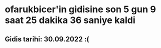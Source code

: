 # ofarukbicer'in gidisine son 5 gun 9 saat 25 dakika 36 saniye kaldi

## Gidis tarihi: 30.09.2022 :(